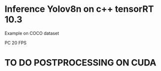 # Inference Yolov8n on c++ tensorRT 10.3

Example on COCO dataset

PC 20 FPS

# TO DO POSTPROCESSING ON CUDA
